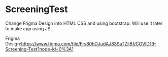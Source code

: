 # ScreeningTest
Change Frigma Design into HTML CSS and using bootstrap. Will use it later to make app using JS.

Frigma Design:https://www.figma.com/file/Frs80hDJudAJ83SaTZljBf/COVID19-Screening-Test?node-id=0%3A1
